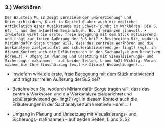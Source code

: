 ### 3.) Werkhören 

```Der Baustein Mu B2 zeigt Lernziele der „Hörerziehung“ und Unterrichtsideen, klärt in Kapitel 6 aber auch die mögliche Artikulation einer Musikstunde mit Schwer- punkt im Werkhören. Die S. 64, f. aus dem aktuellen Seminarbuch, Bd. 3 ergänzen sinnvoll. • Inwiefern wirkt die erste, freie Begegnung mit dem Stück motivierend und trägt zur freien Äußerung der SuS bei? • Beschreiben Sie, wodurch Miriam dafür Sorge tragen will, dass das zentrale Werkhören und die Werkanalyse zielgerichtet und schüleraktivierend ge- lingt? (vgl. in diesem Kontext auch die Erläuterungen in der Sachanalyse zum kreativen Hören…!) • Umgang in Planung und Umsetzung mit Visualisierungs- und Sicherungs- maßnahmen – auf beiden Seiten, L und SuS? Wichtig: Woran machen Sie Ihre Einschätzung fest? => Zitate! Beobachtungen!... ```

- Inwiefern wirkt die erste, freie Begegnung mit dem Stück motivierend und trägt zur freien Äußerung der SuS bei?

- Beschreiben Sie, wodurch Miriam dafür Sorge tragen will, dass das zentrale Werkhören und die Werkanalyse zielgerichtet und schüleraktivierend ge- lingt? (vgl. in diesem Kontext auch die Erläuterungen in der Sachanalyse zum kreativen Hören…!)

- Umgang in Planung und Umsetzung mit Visualisierungs- und Sicherungs- maßnahmen – auf beiden Seiten, L und SuS?



